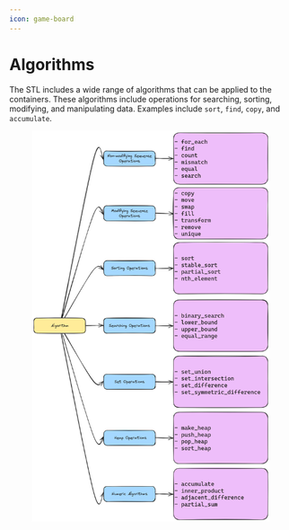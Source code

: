 ```yaml
---
icon: game-board
---
```


# Algorithms

The STL includes a wide range of algorithms that can be applied to the containers. These algorithms include operations for searching, sorting, modifying, and manipulating data. Examples include `sort`, `find`, `copy`, and `accumulate`.&#x20;

<figure><img src="../.gitbook/assets/image (6).png" alt=""><figcaption></figcaption></figure>
